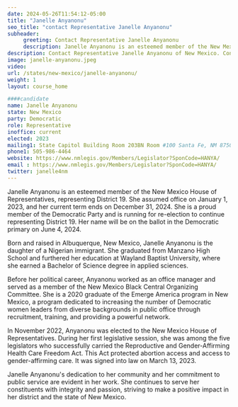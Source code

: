 ```yaml
---
date: 2024-05-26T11:54:12-05:00
title: "Janelle Anyanonu"
seo_title: "contact Representative Janelle Anyanonu"
subheader:
     greeting: Contact Representative Janelle Anyanonu
     description: Janelle Anyanonu is an esteemed member of the New Mexico House of Representatives, representing District 19. She assumed office on January 1, 2023, and her current term ends on December 31, 2024.
description: Contact Representative Janelle Anyanonu of New Mexico. Contact information for Janelle Anyanonu includes email address, phone number, and mailing address.
image: janelle-anyanonu.jpeg
video:
url: /states/new-mexico/janelle-anyanonu/
weight: 1
layout: course_home

####candidate
name: Janelle Anyanonu
state: New Mexico
party: Democratic
role: Representative
inoffice: current
elected: 2023
mailing1: State Capitol Building Room 203BN Room #100 Santa Fe, NM 87501
phone1: 505-986-4464
website: https://www.nmlegis.gov/Members/Legislator?SponCode=HANYA/
email : https://www.nmlegis.gov/Members/Legislator?SponCode=HANYA/
twitter: janelle4nm
---
```

Janelle Anyanonu is an esteemed member of the New Mexico House of Representatives, representing District 19. She assumed office on January 1, 2023, and her current term ends on December 31, 2024. She is a proud member of the Democratic Party and is running for re-election to continue representing District 19. Her name will be on the ballot in the Democratic primary on June 4, 2024.

Born and raised in Albuquerque, New Mexico, Janelle Anyanonu is the daughter of a Nigerian immigrant. She graduated from Manzano High School and furthered her education at Wayland Baptist University, where she earned a Bachelor of Science degree in applied sciences.

Before her political career, Anyanonu worked as an office manager and served as a member of the New Mexico Black Central Organizing Committee. She is a 2020 graduate of the Emerge America program in New Mexico, a program dedicated to increasing the number of Democratic women leaders from diverse backgrounds in public office through recruitment, training, and providing a powerful network.

In November 2022, Anyanonu was elected to the New Mexico House of Representatives. During her first legislative session, she was among the five legislators who successfully carried the Reproductive and Gender-Affirming Health Care Freedom Act. This Act protected abortion access and access to gender-affirming care. It was signed into law on March 13, 2023.

Janelle Anyanonu's dedication to her community and her commitment to public service are evident in her work. She continues to serve her constituents with integrity and passion, striving to make a positive impact in her district and the state of New Mexico.

